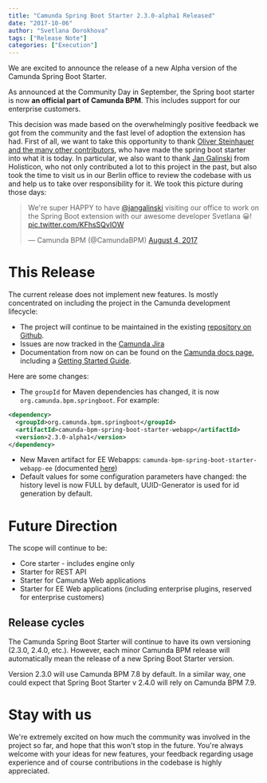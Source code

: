 ```yaml
---
title: "Camunda Spring Boot Starter 2.3.0-alpha1 Released"
date: "2017-10-06"
author: "Svetlana Dorokhova"
tags: ["Release Note"]
categories: ["Execution"]
---
```


We are excited to announce the release of a new Alpha version of the Camunda Spring Boot Starter.

As announced at the Community Day in September, the Spring boot starter is now **an official part of Camunda BPM**. This includes support for our enterprise customers. 
<!--more-->
This decision was made based on the overwhelmingly positive feedback we got from the community and the fast level of adoption the extension has had.
First of all, we want to take this opportunity to thank [Oliver Steinhauer and the many other contributors](https://github.com/camunda/camunda-bpm-spring-boot-starter/graphs/contributors), who have made the spring boot starter into what it is today. In particular, we also want to thank [Jan Galinski](https://twitter.com/jangalinski) from Holisticon, who not only contributed a lot to this project in the past, but also took the time to visit us in our Berlin office to review the codebase with us and help us to take over responsibility for it. We took this picture during those days:

<blockquote class="twitter-tweet" data-lang="en"><p lang="en" dir="ltr">We&#39;re super HAPPY to have <a href="https://twitter.com/jangalinski?ref_src=twsrc%5Etfw">@jangalinski</a> visiting our office to work on the Spring Boot extension with our awesome developer Svetlana 😀! <a href="https://t.co/KFhsSQvIOW">pic.twitter.com/KFhsSQvIOW</a></p>&mdash; Camunda BPM (@CamundaBPM) <a href="https://twitter.com/CamundaBPM/status/893474361365209088?ref_src=twsrc%5Etfw">August 4, 2017</a></blockquote>
<script async src="//platform.twitter.com/widgets.js" charset="utf-8"></script>

# This Release

The current release does not implement new features. Is mostly concentrated on including the project in the Camunda development lifecycle:

- The project will continue to be maintained in the existing [repository on Github](https://github.com/camunda/camunda-bpm-spring-boot-starter).
- Issues are now tracked in the [Camunda Jira](https://jira.camunda.com/browse/CAM)
- Documentation from now on can be found on the [Camunda docs page](https://docs.camunda.org/manual/latest/user-guide/spring-boot-integration/), including a [Getting Started Guide](https://docs.camunda.org/get-started/).

Here are some changes:

* The `groupId` for Maven dependencies has changed, it is now `org.camunda.bpm.springboot`. For example:

```xml
<dependency>
  <groupId>org.camunda.bpm.springboot</groupId>
  <artifactId>camunda-bpm-spring-boot-starter-webapp</artifactId>
  <version>2.3.0-alpha1</version>
</dependency>
```

* New Maven artifact for EE Webapps: `camunda-bpm-spring-boot-starter-webapp-ee` (documented [here](https://docs.camunda.org/manual/latest/user-guide/spring-boot-integration/webapps/#enterprise-webapps))
* Default values for some configuration parameters have changed: the history level is now FULL by default, UUID-Generator is used for id generation by default.

# Future Direction

The scope will continue to be:

* Core starter - includes engine only
* Starter for REST API
* Starter for Camunda Web applications
* Starter for EE Web applications (including enterprise plugins, reserved for enterprise customers)

## Release cycles

The Camunda Spring Boot Starter will continue to have its own versioning (2.3.0, 2.4.0, etc.). However, each minor Camunda BPM release will automatically mean the release of 
a new Spring Boot Starter version. 

Version 2.3.0 will use Camunda BPM 7.8 by default. In a similar way, one could expect that Spring Boot Starter v 2.4.0 will rely on Camunda BPM 7.9.

# Stay with us

We're extremely excited on how much the community was involved in the project so far, and hope that this won't stop in the future. You're always welcome with your ideas for new features, your feedback regarding usage experience and of course contributions in the codebase is highly appreciated.